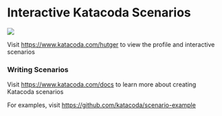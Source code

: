 # Interactive Katacoda Scenarios

[![](http://shields.katacoda.com/katacoda/hutger/count.svg)](https://www.katacoda.com/hutger "Get your profile on Katacoda.com")

Visit https://www.katacoda.com/hutger to view the profile and interactive scenarios

### Writing Scenarios
Visit https://www.katacoda.com/docs to learn more about creating Katacoda scenarios

For examples, visit https://github.com/katacoda/scenario-example
